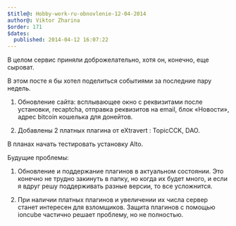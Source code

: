 ```yaml
---
$title@: Hobby-work-ru-obnovlenie-12-04-2014
author@: Viktor Zharina
$order: 171
$dates:
  published: 2014-04-12 16:07:22
---
```

В целом сервис приняли доброжелательно, хотя он, конечно, еще сыроват.



В этом посте я бы хотел поделиться событиями за последние пару недель.

1) Обновление сайта: всплывающее окно с реквизитами после установки, recaptcha, отправка реквизитов на email, блок «Новости», адрес bitcoin кошелька для донейтов.

2) Добавлены 2 платных плагина от eXtravert : TopicCCK, DAO.



В планах начать тестировать установку Alto. 



Будущие проблемы:

1) Обновление и поддержание плагинов в актуальном состоянии. Это конечно не трудно закинуть в папку, но когда их будет много, и если я вдруг решу поддерживать разные версии, то все усложнится.

2) При наличии платных плагинов и увеличении их числа сервер станет интересен для взломщиков. Защита плагинов с помощью ioncube частично решает проблему, но не полностью.